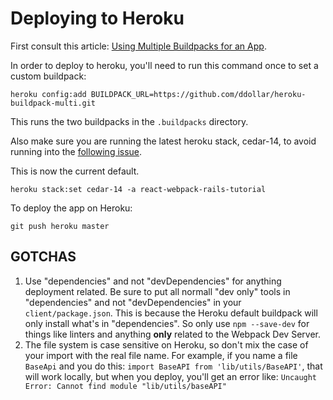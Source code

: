 # Deploying to Heroku

First consult this article: [Using Multiple Buildpacks for an App](https://devcenter.heroku.com/articles/using-multiple-buildpacks-for-an-app).

In order to deploy to heroku, you'll need to run this command once to set a custom
buildpack:

```
heroku config:add BUILDPACK_URL=https://github.com/ddollar/heroku-buildpack-multi.git
```

This runs the two buildpacks in the `.buildpacks` directory.

Also make sure you are running the latest heroku stack, cedar-14, to avoid running
into the [following issue](https://github.com/sass/node-sass/issues/467#issuecomment-61729195).

This is now the current default.

```
heroku stack:set cedar-14 -a react-webpack-rails-tutorial
```

To deploy the app on Heroku:
```
git push heroku master
```


## GOTCHAS

1. Use "dependencies" and not "devDependencies" for anything deployment related. Be sure to put all normall "dev only" tools in "dependencies" and not "devDependencies" in your `client/package.json`. This is because the Heroku default buildpack will only install what's in "dependencies". So only use `npm --save-dev` for things like linters and anything **only** related to the Webpack Dev Server.
2. The file system is case sensitive on Heroku, so don't mix the case of your import with the real file name. For example, if you name a file `BaseApi` and you do this: `import BaseAPI from 'lib/utils/BaseAPI'`, that will work locally, but when you deploy, you'll get an error like: `Uncaught Error: Cannot find module "lib/utils/baseAPI"`
